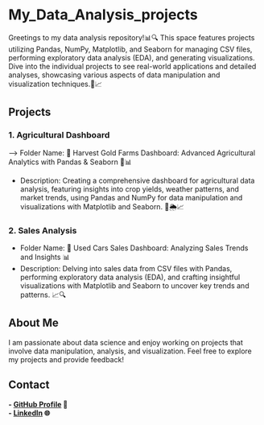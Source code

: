 # My_Data_Analysis_projects

Greetings to my data analysis repository!📊🔍 This space features projects utilizing Pandas, NumPy, Matplotlib, and Seaborn for managing CSV files, performing exploratory data analysis (EDA), and generating visualizations.
Dive into the individual projects to see real-world applications and detailed analyses, showcasing various aspects of data manipulation and visualization techniques.🚀📈

## Projects

### 1. Agricultural Dashboard
--> Folder Name: 🌟 Harvest Gold Farms Dashboard: Advanced Agricultural Analytics with Pandas & Seaborn 🌾📊
- Description: Creating a comprehensive dashboard for agricultural data analysis, featuring insights into crop yields, weather patterns, and market trends, using Pandas and NumPy for data manipulation and visualizations with Matplotlib and Seaborn. 🌱🌦️📈

### 2. Sales Analysis
- Folder Name: 🚗 Used Cars Sales Dashboard: Analyzing Sales Trends and Insights 📊
- Description: Delving into sales data from CSV files with Pandas, performing exploratory data analysis (EDA), and crafting insightful visualizations with Matplotlib and Seaborn to uncover key trends and patterns. 📈🔍

## About Me

I am passionate about data science and enjoy working on projects that involve data manipulation, analysis, and visualization. Feel free to explore my projects and provide feedback!

## Contact

**- [GitHub Profile](https://github.com/Hritick-kumar) 🚀**  
**- [LinkedIn](https://www.linkedin.com/in/hritick-kumar/) 🌐**
